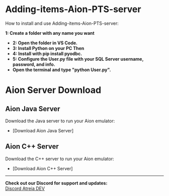 ﻿# Adding-items-Aion-PTS-server

How to install and use Adding-items-Aion-PTS-server:

**1: Create a folder with any name you want** 
- **2: Open the folder in VS Code.** 
- **3: Install Python on your PC Then** 
- **4: Install with pip install pyodbc.**
- **5: Configure the User.py file with your SQL Server username, password, and info.**
- **Open the terminal and type "python User.py".**


# Aion Server Download

## Aion Java Server
Download the Java server to run your Aion emulator:
- [Download Aion Java Server]

## Aion C++ Server
Download the C++ server to run your Aion emulator:
- [Download Aion C++ Server]

---

**Check out our Discord for support and updates:**  
[Discord Atreia DEV ](https://discord.gg/bJZyeezspg)







